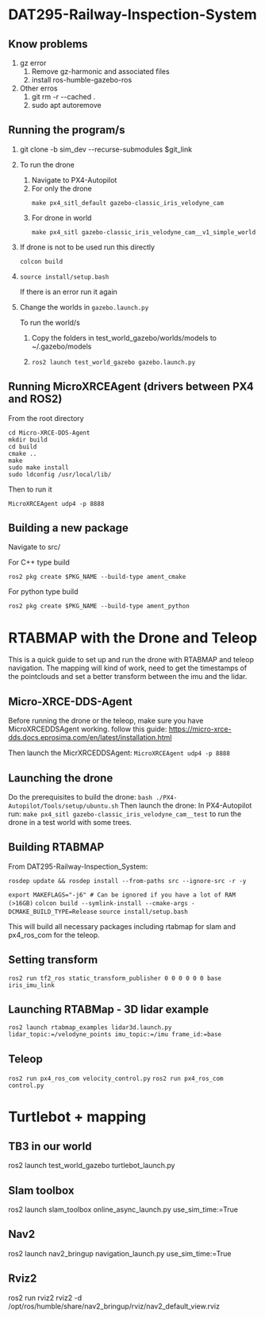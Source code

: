 # DAT295-Railway-Inspection-System

## Know problems
1. gz error
    1. Remove gz-harmonic and associated files
    2. install ros-humble-gazebo-ros
2. Other erros
    1. git rm -r --cached .
    2. sudo apt autoremove

## Running the program/s

1. git clone -b sim_dev --recurse-submodules $git_link
2. To run the drone
    1. Navigate to PX4-Autopilot
    2. For only the drone
        ```
        make px4_sitl_default gazebo-classic_iris_velodyne_cam
        ```  
    3. For drone in world 
        ```
        make px4_sitl gazebo-classic_iris_velodyne_cam__v1_simple_world
        ```
3.  If drone is not to be used run this directly
    ```  
    colcon build
    ```
4. 
    ``` 
    source install/setup.bash
    ```
    If there is an error run it again
5.  Change the worlds in ```gazebo.launch.py``` 

    To run the world/s
    1.   Copy the folders in test_world_gazebo/worlds/models to ~/.gazebo/models
    2.
       ```
       ros2 launch test_world_gazebo gazebo.launch.py
       ```
## Running MicroXRCEAgent (drivers between PX4 and ROS2)
From the root directory
```
cd Micro-XRCE-DDS-Agent
mkdir build
cd build
cmake ..
make
sudo make install
sudo ldconfig /usr/local/lib/
```

Then to run it
```
MicroXRCEAgent udp4 -p 8888
```
## Building a new package
Navigate to src/ 

For C++ type build
```
ros2 pkg create $PKG_NAME --build-type ament_cmake
```
For python type build
```
ros2 pkg create $PKG_NAME --build-type ament_python
```

# RTABMAP with the Drone and Teleop
This is a quick guide to set up and run the drone with RTABMAP and teleop navigation. The mapping will kind of work, need to get the timestamps of the pointclouds and set a better transform between the imu and the lidar. 

## Micro-XRCE-DDS-Agent
Before running the drone or the teleop, make sure you have MicroXRCEDDSAgent working. 
follow this guide: https://micro-xrce-dds.docs.eprosima.com/en/latest/installation.html 

Then launch the MicrXRCEDDSAgent:
```MicroXRCEAgent udp4 -p 8888```

## Launching the drone
Do the prerequisites to build the drone: 
```bash ./PX4-Autopilot/Tools/setup/ubuntu.sh```
Then launch the drone: 
In PX4-Autopilot run:
```make px4_sitl gazebo-classic_iris_velodyne_cam__test``` to run the drone in a test world with some trees. 

## Building RTABMAP
From DAT295-Railway-Inspection_System: 

```rosdep update && rosdep install --from-paths src --ignore-src -r -y```

```export MAKEFLAGS="-j6" # Can be ignored if you have a lot of RAM (>16GB)```
```colcon build --symlink-install --cmake-args -DCMAKE_BUILD_TYPE=Release```
```source install/setup.bash```

This will build all necessary packages including rtabmap for slam and px4_ros_com for the teleop. 

## Setting transform 
```ros2 run tf2_ros static_transform_publisher 0 0 0 0 0 0 base iris_imu_link```

## Launching RTABMap - 3D lidar example
```ros2 launch rtabmap_examples lidar3d.launch.py lidar_topic:=/velodyne_points imu_topic:=/imu frame_id:=base```

## Teleop
```ros2 run px4_ros_com velocity_control.py```
```ros2 run px4_ros_com control.py```


# Turtlebot + mapping

## TB3 in our world
ros2 launch test_world_gazebo turtlebot_launch.py

## Slam toolbox
ros2 launch slam_toolbox online_async_launch.py use_sim_time:=True

## Nav2 
ros2 launch nav2_bringup navigation_launch.py use_sim_time:=True

## Rviz2
ros2 run rviz2 rviz2 -d /opt/ros/humble/share/nav2_bringup/rviz/nav2_default_view.rviz
